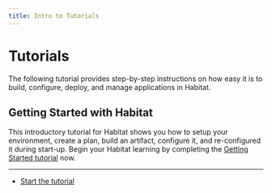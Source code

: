 ```yaml
---
title: Intro to Tutorials
---
```


# Tutorials
The following tutorial provides step-by-step instructions on how easy it is to build, configure, deploy, and manage applications in Habitat.

## Getting Started with Habitat
This introductory tutorial for Habitat shows you how to setup your environment, create a plan, build an artifact, configure it, and re-configured it during start-up. Begin your Habitat learning by completing the [Getting Started tutorial](/tutorials/getting-started-overview) now.

<hr>
<ul class="main-content--button-nav">
  <li><a href="/tutorials/getting-started-overview" class="button cta">Start the tutorial</a></li>
</ul>
